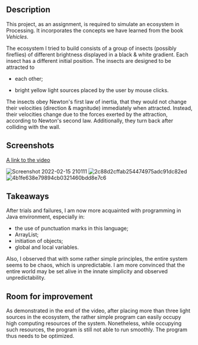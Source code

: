 ## Description

This project, as an assignment, is required to simulate an ecosystem in Processing. It incorporates the concepts we have learned from the book *Vehicles*.

The ecosystem I tried to build consists of a group of insects (possibly fireflies) of different brightness displayed in a black & white gradient. Each insect has a different initial position. The insects are designed to be attracted to

- each other;

- bright yellow light sources placed by the user by mouse clicks.

The insects obey Newton's first law of inertia, that they would not change their velocities (direction & magnitude) immediately when attracted. Instead, their velocities change due to the forces exerted by the attraction, according to Newton's second law. Additionally, they turn back after colliding with the wall.



## Screenshots

[A link to the video](https://od20-my.sharepoint.com/:v:/g/personal/xu_od20_onmicrosoft_com/EbaFuwepGOtCq-lXDvZGrK8BIYKy2gZZJpsDMispwBL9KA?e=WDj5tI&download=1)

![Screenshot 2022-02-15 210111](https://user-images.githubusercontent.com/51028862/154114710-b11c3b9c-aa93-4ddf-95cd-e558ffa380f2.png)
![2c88d2cffab254474975adc91dc82ed](https://user-images.githubusercontent.com/51028862/154114744-ae4a7271-92ea-4cce-9fba-99faba6a6dd9.png)
![4b1fe638e79894cb0321460bdd8e7c6](https://user-images.githubusercontent.com/51028862/154114762-ea699bfc-94e5-4e33-a03a-f8283392f197.png)



## Takeaways

After trials and failures, I am now more acquainted with programming in Java environment, especially in:

- the use of punctuation marks in this language;
- ArrayList;
- initiation of objects;
- global and local variables.

Also, I observed that with some rather simple principles, the entire system seems to be chaos, which is unpredictable. I am more convinced that the entire world may be set alive in the innate simplicity and observed unpredictability.



## Room for improvement

As demonstrated in the end of the video, after placing more than three light sources in the ecosystem, the rather simple program can easily occupy high computing resources of the system. Nonetheless, while occupying such resources, the program is still not able to run smoothly. The program thus needs to be optimized.
